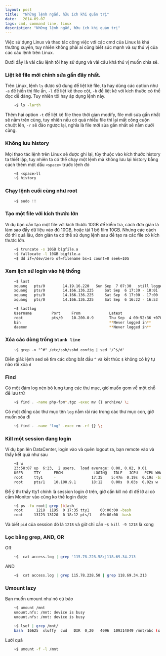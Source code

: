 ```yaml
---
layout: post
title:  "Những lệnh ngắn, hữu ích khi quản trị"
date:   2014-09-07
tags: cmd, command line, linux
description: "Những lệnh ngắn, hữu ích khi quản trị"
---
```


Việc sử dụng Linux và thao tác công việc với các cmd của Linux là khá thường xuyên, tuy nhiên
không phải ai cũng biết sức mạnh và sự thú vị của các câu lệnh trên Linux.

Dưới đầy là vài câu lệnh tôi hay sử dụng và vài câu khá thú vị muốn chia sẻ.

### Liệt kê file mới chỉnh sửa gần đây nhất.

Trên Linux, lệnh `ls` được sử dụng để liệt kê file, ta hay dùng các option như `-a` để hiển thị file
ẩn, `-l` để liệt kê theo cột, `-h` để liệt kê với kích thước có thể đọc dễ dàng. Tuy nhiên tôi hay áp dụng lệnh này.

```bash
    ~$ ls -larth
```

Thêm hai option `-t` để liệt kê file theo thời gian modify, file mới sửa gần nhất sẽ nằm trên cùng, tuy nhiên nếu có quá nhiều file thì lại mất công cuộn chuột lên, `-r` sẽ đảo ngược lại, nghĩa là file mới sửa
gần nhất sẽ nằm dưới cùng.

### Không lưu history

Mọi thao tác lệnh trên Linux sẽ được ghi lại, tùy thuộc vào kích thước history ta thiết lập, tuy nhiên ta có
thể chạy một lệnh mà không lưu lại history bằng cách thêm một dấu `<space>` trước lệnh đó

```bash
    ~$ <space>ll
    ~$ history
```

### Chạy lệnh cuối cùng như root

```bash
    ~$ sudo !!
```

### Tạo một file với kích thước lớn

Ví dụ bạn cần tạo một file với kích thước 10GB để kiểm tra, cách đơn giản là làm 
sao đẩy dữ liệu vào đủ 10GB, hoặc tải 1 bộ film 10GB. Nhưng các cách đó thì quá 
lâu, đơn giản ta có thể sử dụng lệnh sau để tạo ra các file có kích thước lớn.

```bash
	~$ truncate -s 10GB bigfile.a
	~$ fallocate -l 10GB bigfile.a
	~$ dd if=/dev/zero of=filename bs=1 count=0 seek=10G
```

### Xem lịch sử login vào hệ thống

```bash
	~$ last
	xquang   pts/0        14.19.16.220   Sun Sep  7 07:30   still logged in
	xquang   pts/0        14.166.136.225     Sat Sep  6 17:30 - 18:01  (00:31)
	xquang   pts/0        14.166.136.225     Sat Sep  6 17:00 - 17:00  (00:00)
	xquang   pts/0        14.166.136.225     Sat Sep  6 16:22 - 16:53  (00:30)
```

```bash
	~$ lastlog
	Username         Port     From             Latest
	root             pts/0    10.200.0.9       Thu Sep  4 00:52:36 +0700 2014
	bin                                        **Never logged in**
	daemon                                     **Never logged in**
```

### Xóa các dòng trống `blank line`

```
	~$ grep -v "^#" /etc/ssh/sshd_config | sed '/^$/d'
```

Diễn giải: lệnh sed sẽ tìm các dòng bắt đầu `^` và kết thúc `$` không có ký tự nào
 rồi xóa `d`

### Find

Có một đám log nén bỏ lung tung các thư mục, giờ muốn gom về một chỗ để lưu trữ

```bash
	~$ find . -name php-fpm*.tgz -exec mv {} archive/ \;
```

Có một đống các thư mục tên `log` nằm rải rác trong các thư mục con, giờ muốn xóa đi

```bash
	~$ find . -name "log" -exec rm -rf {} \;
```

### Kill một session đang login

Ví dụ bạn lên DataCenter, login vào và quên logout ra, bạn remote vào và thấy kết 
quả như sau

```bash
	~$ w
	23:58:07 up  6:23,  2 users,  load average: 0.00, 0.02, 0.01
	USER     TTY      FROM              LOGIN@   IDLE   JCPU   PCPU WHAT
	root     tty1     -                17:35    5:47m  0.19s  0.19s -bash
	root     pts/1    10.100.9.1       18:12    0.00s  0.03s  0.02s w
```

Để ý thì thấy tty1 chính là session login ở trên, giờ cần kill nó đi để lỡ ai có 
cắm Monitor vào cũng ko thể login được

```bash
	~$ ps -fu root| grep [b]ash
	root      1218  1195  0 17:35 tty1     00:00:00 -bash
	root     13123 13120  0 18:12 pts/1    00:00:00 -bash
```

Và biết `pid` của session đó là `1218` và giờ chỉ cần `~$ kill -9 1218` là xong

### Lọc bằng grep, AND, OR

OR
```bash
	~$  cat access.log | grep '115.78.228.58\|118.69.34.213
```

AND
```bash
	~$  cat access.log | grep 115.78.228.58 | grep 118.69.34.213
```

### Umount lazy

Bạn muốn umount như nó cứ báo

```bash
	~$ umount /mnt
	umount.nfs: /mnt: device is busy
	umount.nfs: /mnt: device is busy
```

```bash
	~$ lsof | grep /mnt/                                                                                                                                         
	bash  16625  xluffy  cwd   DIR  0,20   4096  109314049 /mnt/abc (x.x.x.x:/mnt)
```

Lười quá

```bash
	~$ umount -f -l /mnt
```
